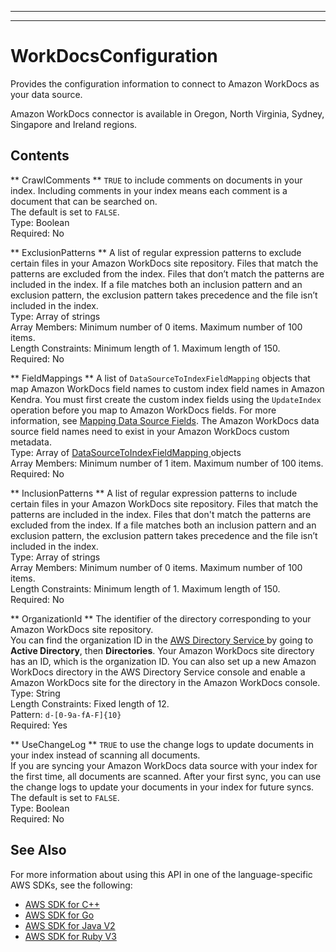 --------

--------

# WorkDocsConfiguration<a name="API_WorkDocsConfiguration"></a>

Provides the configuration information to connect to Amazon WorkDocs as your data source\.

Amazon WorkDocs connector is available in Oregon, North Virginia, Sydney, Singapore and Ireland regions\.

## Contents<a name="API_WorkDocsConfiguration_Contents"></a>

 ** CrawlComments **   <a name="Kendra-Type-WorkDocsConfiguration-CrawlComments"></a>
 `TRUE` to include comments on documents in your index\. Including comments in your index means each comment is a document that can be searched on\.  
The default is set to `FALSE`\.  
Type: Boolean  
Required: No

 ** ExclusionPatterns **   <a name="Kendra-Type-WorkDocsConfiguration-ExclusionPatterns"></a>
A list of regular expression patterns to exclude certain files in your Amazon WorkDocs site repository\. Files that match the patterns are excluded from the index\. Files that don’t match the patterns are included in the index\. If a file matches both an inclusion pattern and an exclusion pattern, the exclusion pattern takes precedence and the file isn’t included in the index\.  
Type: Array of strings  
Array Members: Minimum number of 0 items\. Maximum number of 100 items\.  
Length Constraints: Minimum length of 1\. Maximum length of 150\.  
Required: No

 ** FieldMappings **   <a name="Kendra-Type-WorkDocsConfiguration-FieldMappings"></a>
A list of `DataSourceToIndexFieldMapping` objects that map Amazon WorkDocs field names to custom index field names in Amazon Kendra\. You must first create the custom index fields using the `UpdateIndex` operation before you map to Amazon WorkDocs fields\. For more information, see [Mapping Data Source Fields](https://docs.aws.amazon.com/kendra/latest/dg/field-mapping.html)\. The Amazon WorkDocs data source field names need to exist in your Amazon WorkDocs custom metadata\.  
Type: Array of [ DataSourceToIndexFieldMapping ](API_DataSourceToIndexFieldMapping.md) objects  
Array Members: Minimum number of 1 item\. Maximum number of 100 items\.  
Required: No

 ** InclusionPatterns **   <a name="Kendra-Type-WorkDocsConfiguration-InclusionPatterns"></a>
A list of regular expression patterns to include certain files in your Amazon WorkDocs site repository\. Files that match the patterns are included in the index\. Files that don't match the patterns are excluded from the index\. If a file matches both an inclusion pattern and an exclusion pattern, the exclusion pattern takes precedence and the file isn’t included in the index\.  
Type: Array of strings  
Array Members: Minimum number of 0 items\. Maximum number of 100 items\.  
Length Constraints: Minimum length of 1\. Maximum length of 150\.  
Required: No

 ** OrganizationId **   <a name="Kendra-Type-WorkDocsConfiguration-OrganizationId"></a>
The identifier of the directory corresponding to your Amazon WorkDocs site repository\.  
You can find the organization ID in the [ AWS Directory Service ](https://console.aws.amazon.com/directoryservicev2/) by going to **Active Directory**, then **Directories**\. Your Amazon WorkDocs site directory has an ID, which is the organization ID\. You can also set up a new Amazon WorkDocs directory in the AWS Directory Service console and enable a Amazon WorkDocs site for the directory in the Amazon WorkDocs console\.  
Type: String  
Length Constraints: Fixed length of 12\.  
Pattern: `d-[0-9a-fA-F]{10}`   
Required: Yes

 ** UseChangeLog **   <a name="Kendra-Type-WorkDocsConfiguration-UseChangeLog"></a>
 `TRUE` to use the change logs to update documents in your index instead of scanning all documents\.  
If you are syncing your Amazon WorkDocs data source with your index for the first time, all documents are scanned\. After your first sync, you can use the change logs to update your documents in your index for future syncs\.  
The default is set to `FALSE`\.  
Type: Boolean  
Required: No

## See Also<a name="API_WorkDocsConfiguration_SeeAlso"></a>

For more information about using this API in one of the language\-specific AWS SDKs, see the following:
+  [ AWS SDK for C\+\+](https://docs.aws.amazon.com/goto/SdkForCpp/kendra-2019-02-03/WorkDocsConfiguration) 
+  [ AWS SDK for Go](https://docs.aws.amazon.com/goto/SdkForGoV1/kendra-2019-02-03/WorkDocsConfiguration) 
+  [ AWS SDK for Java V2](https://docs.aws.amazon.com/goto/SdkForJavaV2/kendra-2019-02-03/WorkDocsConfiguration) 
+  [ AWS SDK for Ruby V3](https://docs.aws.amazon.com/goto/SdkForRubyV3/kendra-2019-02-03/WorkDocsConfiguration) 